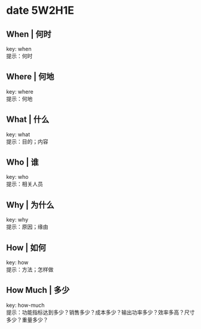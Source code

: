 # date 5W2H1E

## When | 何时
key: when  
提示：何时

## Where | 何地
key: where  
提示：何地

## What | 什么
key: what  
提示：目的；内容

## Who | 谁
key: who  
提示：相关人员

## Why | 为什么
key: why  
提示：原因；缘由

## How | 如何
key: how  
提示：方法；怎样做

## How Much | 多少
key: how-much  
提示：功能指标达到多少？销售多少？成本多少？输出功率多少？效率多高？尺寸多少？重量多少？
